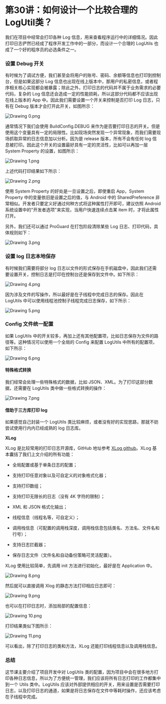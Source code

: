 # 第30讲：如何设计一个比较合理的LogUtil类？

我们在项目中经常会打印各种 Log 信息，用来查看程序运行中的详细情况。因此打印日志俨然已经成了程序开发工作中的一部分，而设计一个合理的 LogUtils 也成了一个好的程序员的必选条件之一。

### 设置 Debug 开关

有时候为了调试方便，我们甚至会将用户的账号、密码、余额等信息也打印到控制台，但是如果这部分 Log 信息也出现在线上版本中，那用户的私密信息，或者程序相关核心实现都会被暴露；除此之外，打印日志的代码并不属于业务需求的必要代码，复杂的 Log 信息还会造成一定的性能损耗，所以这部分代码都不应该出现在线上版本的 App 中。因此我们需要设置一个开关来控制是否打印 Log 日志，只有在 Debug 版本才会打开此开关，如图所示：


<Image alt="Drawing 0.png" src="https://s0.lgstatic.com/i/image/M00/2B/32/Ciqc1F79yuOAKRc0AACn5J73xWc380.png"/> 


通常情况下我们会使用 BuildConfig.DEBUG 来作为是否要打印日志的开关。但是使用这个变量具有一定的局限性。比如现场突然发现一个异常现象，而我们需要现场抓取异常的日志信息加以分析。因为是 release 版本，所有不会有任何 log 信息被打印。因此这个开关的设置最好具有一定的灵活性，比如可以再加一层 System Property 的设置，如图所示：


<Image alt="Drawing 1.png" src="https://s0.lgstatic.com/i/image/M00/2B/32/Ciqc1F79yuuASf4RAAEC0G7d1i8786.png"/> 


上述代码打印结果如下所示：


<Image alt="Drawing 2.png" src="https://s0.lgstatic.com/i/image/M00/2B/32/Ciqc1F79yvGAWzgGAAAydEsKlLQ971.png"/> 


使用 System Property 的好处是一旦设置之后，即使重启 App，System Property 中的变量依旧是设置之后的值，与 Android 中的 SharedPreference 非常相似。开发者只要定义好通过何种方式将这种属性打开即可，建议仿照 Android 系统设置中的"开发者选项"来实现，当用户快速连续点击某 item 时，才将此属性打开。

另外，我们还可以通过 ProGuard 在打包阶段清除某些 Log 日志、打印代码，具体规则如下：


<Image alt="Drawing 3.png" src="https://s0.lgstatic.com/i/image/M00/2B/3D/CgqCHl79yviAcvLDAABHPRbfCl0210.png"/> 


### 设置 log 日志本地保存

有时候我们需要将部分 log 日志以文件的形式保存在手机磁盘中，因此我们还需要设置开关，控制日志是打印在控制台还是保存到文件中。如下所示：


<Image alt="Drawing 4.png" src="https://s0.lgstatic.com/i/image/M00/2B/32/Ciqc1F79ywGAUMaFAAHDevPE_DI210.png"/> 


因为涉及文件的写操作，所以最好是在子线程中完成日志的保存。因此在 LogUtils 中可以使用线程池控制子线程完成日志保存，如下所示：


<Image alt="Drawing 5.png" src="https://s0.lgstatic.com/i/image/M00/2B/3D/CgqCHl79ywiAETP_AAI_AuTvNC0527.png"/> 


### Config 文件统一配置

如果 LogUtils 中的开关较多，再加上还有其他配置项，比如日志保存为文件的路径等。这种情况可以使用一个全局的 Config 来配置 LogUtils 中所有的配置项，如下所示：


<Image alt="Drawing 6.png" src="https://s0.lgstatic.com/i/image/M00/2B/32/Ciqc1F79yxCAZsaGAALTVgPeDRg031.png"/> 


#### 特殊格式转换

我们经常会处理一些特殊格式的数据，比如 JSON、XML。为了打印这部分数据，还需要在 LogUtils 类中做一些格式转换的操作：


<Image alt="Drawing 7.png" src="https://s0.lgstatic.com/i/image/M00/2B/3D/CgqCHl79yxmAaF8EAAKcSdHKQ3Y185.png"/> 


#### 借助于三方库打印 log

如果感觉自己封装一个 LogUtils 类比较麻烦，或者没有好的实现思路，那就不妨尝试使用行内内已经成熟的 log 日志库。

**XLog**

XLog 是比较常用的打印日志开源库，GitHub 地址参考 [XLog github](https://github.com/elvishew/XLog/blob/master/README_ZH.md)。XLog 基本囊括了我们上文介绍的所有功能：

* 全局配置或基于单条日志的配置；

* 支持打印任意对象以及可自定义的对象格式化器；

* 支持打印数组；

* 支持打印无限长的日志（没有 4K 字符的限制）；

* XML 和 JSON 格式化输出；

* 线程信息（线程名等，可自定义）；

* 调用栈信息（可配置的调用栈深度，调用栈信息包括类名、方法名、文件名和行号）；

* 支持日志拦截器；

* 保存日志文件（文件名和自动备份策略可灵活配置）。

XLog 使用比较简单，先调用 init 方法进行初始化，最好是在 Application 中。


<Image alt="Drawing 8.png" src="https://s0.lgstatic.com/i/image/M00/2B/32/Ciqc1F79yyOAXOcKAAFJcacSgv8868.png"/> 


然后就可以直接调用 Xlog 的静态方法打印相应日志即可：


<Image alt="Drawing 9.png" src="https://s0.lgstatic.com/i/image/M00/2B/3D/CgqCHl79yyqATI2zAACuVSGDEV8600.png"/> 


也可以在打印日志时，添加局部的配置信息：


<Image alt="Drawing 10.png" src="https://s0.lgstatic.com/i/image/M00/2B/3D/CgqCHl79yzmAZ3OIAABv32_jBIU173.png"/> 


打印结果类似下图所示：


<Image alt="Drawing 11.png" src="https://s0.lgstatic.com/i/image/M00/2B/32/Ciqc1F79yz-AQZIZAADeZb8f9-Y734.png"/> 


可以看出，除了打印日志的类和方法，XLog 还能打印线程信息以及调用栈信息。

### 总结

这节课主要介绍了项目开发中对 LogUtils 类的配置，因为项目中会在很多地方打印各种日志信息，所以为了方便统一管理，我们应该将所有日志打印的工作都集中到一个 Utils 类中。LogUtils 应该对外部提供相应的开关，用来设置是否需要打印日志，以及打印日志的通道，如果是将日志保存在文件中等耗时操作，还应该考虑在子线程中完成。

